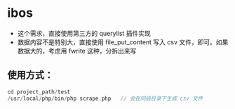 # ibos
* 这个需求，直接使用第三方的 querylist 插件实现
* 数据内容不是特别大，直接使用 file_put_content 写入 csv 文件，即可。如果数据大的，考虑用 fwrite 这种，分拆出来写

## 使用方式：
```php
cd project_path/test
/usr/local/php/bin/php scrape.php 	// 会在同级目录下生成 csv 文件
```
